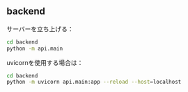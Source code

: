 ## backend

サーバーを立ち上げる：

```bash
cd backend
python -m api.main
```

uvicornを使用する場合は：

```bash
cd backend
python -m uvicorn api.main:app --reload --host=localhost
```
